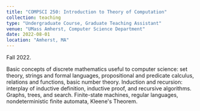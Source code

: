 ```yaml
---
title: "COMPSCI 250: Introduction to Theory of Computation"
collection: teaching
type: "Undergraduate Course, Graduate Teaching Assistant"
venue: "UMass Amherst, Computer Science Department"
date: 2022-08-01
location: "Amherst, MA"
---
```


Fall 2022.

Basic concepts of discrete mathematics useful to computer science: set theory, strings and formal languages, propositional and predicate calculus, relations and functions, basic number theory. Induction and recursion: interplay of inductive definition, inductive proof, and recursive algorithms. Graphs, trees, and search. Finite-state machines, regular languages, nondeterministic finite automata, Kleene's Theorem. 